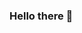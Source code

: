 ### Hello there 👋

<!--
**KrisCatDog/kriscatdog** is a ✨ _special_ ✨ repository because its `README.md` (this file) appears on your GitHub profile.

Here are some ideas to get you started:

- 🔭 I’m currently working on freelance projects,
- 🌱 I’m currently learning somethings.
- 💬 Ask me about ...
- 📫 How to reach me: ...
- 😄 Pronouns: ...
- ⚡ Fun fact: ...
-->
